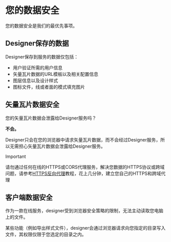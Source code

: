 # 您的数据安全

您的数据安全是我们的最优先事项。

## Designer保存的数据

Designer保存到服务的数据仅包括：

* 用户验证所需的用户信息
* 矢量瓦片数据的URL模板以及相关配置信息
* 图层信息以及设计样式
* 图标文件，线或者面的模式填充图片

## 矢量瓦片数据安全

您的矢量瓦片数据会泄露给Designer服务吗？

**不会。**

Designer只会在您的浏览器中请求矢量瓦片数据，而不会经过Designer服务，所以无需担心矢量瓦片数据会泄露给Designer服务。

> [!IMPORTANT]
> 请勿通过任何在线的HTTPS或CORS代理服务，解决您数据的HTTPS协议或跨域问题，请参考[HTTPS反向代理](https)教程，花上几分钟，建立您自己的HTTPS和跨域代理

## 客户端数据安全

作为一款在线服务，designer受到浏览器安全策略的限制，无法主动读取您电脑上的文件。

某些功能（例如导出样式文件），designer会通过浏览器请求向您指定的目录写入文件，其权限仅限于您选定的目录之内。
